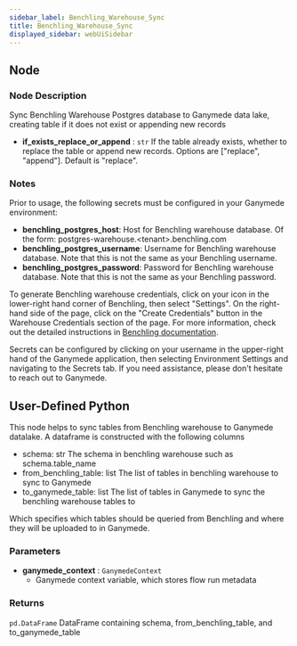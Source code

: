 ```yaml
---
sidebar_label: Benchling_Warehouse_Sync
title: Benchling_Warehouse_Sync
displayed_sidebar: webUiSidebar
---
```


## Node

### Node Description

Sync Benchling Warehouse Postgres database to Ganymede data lake, creating table if it does not
exist or appending new records

- **if_exists_replace_or_append** : `str`
If the table already exists, whether to replace the table or append new records.  Options
are ["replace", "append"].  Default is "replace".

### Notes

Prior to usage, the following secrets must be configured in your Ganymede environment:
- **benchling_postgres_host**: Host for Benchling warehouse database.  Of the form:
postgres-warehouse.\<tenant\>.benchling.com
- **benchling_postgres_username**: Username for Benchling warehouse database.  Note that this is
not the same as your Benchling username.
- **benchling_postgres_password**: Password for Benchling warehouse database.  Note that this is
not the same as your Benchling password.

To generate Benchling warehouse credentials, click on your icon in the lower-right hand corner
of Benchling, then select "Settings".  On the right-hand side of the page, click on the "Create
Credentials" button in the Warehouse Credentials section of the page.  For more information,
check out the detailed instructions in [Benchling documentation](https://help.benchling.com/hc/en-us/articles/9714802961421-Access-your-data-warehouse).

Secrets can be configured by clicking on your username in the upper-right hand of the Ganymede
application, then selecting Environment Settings and navigating to the Secrets tab.  If you need
assistance, please don't hesitate to reach out to Ganymede.

## User-Defined Python

This node helps to sync tables from Benchling warehouse to Ganymede datalake. A dataframe is
constructed with the following columns

- schema: str
The schema in benchling warehouse such as schema.table_name
- from_benchling_table: list
The list of tables in benchling warehouse to sync to Ganymede
- to_ganymede_table: list
The list of tables in Ganymede to sync the benchling warehouse tables to

Which specifies which tables should be queried from Benchling and where they will be uploaded to in
Ganymede.

### Parameters

- **ganymede_context** : `GanymedeContext`
  - Ganymede context variable, which stores flow run metadata

### Returns

`pd.DataFrame`
  DataFrame containing schema, from_benchling_table, and to_ganymede_table
